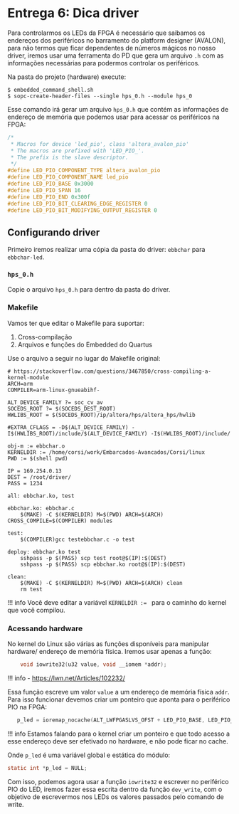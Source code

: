 # Entrega 6: Dica driver

Para controlarmos os LEDs da FPGA é necessário que saibamos os endereços dos periféricos no barramento do platform designer (AVALON), para não termos que ficar dependentes de números mágicos no nosso driver, iremos usar uma ferramenta do PD que gera um arquivo `.h` com as informações necessárias para podermos controlar os periféricos.

Na pasta do projeto (hardware) execute:

```
$ embedded_command_shell.sh
$ sopc-create-header-files --single hps_0.h --module hps_0
```

Esse comando irá gerar um arquivo `hps_0.h` que contém as informações de endereço de memória que podemos usar para acessar os periféricos na FPGA:

```c
/*
 * Macros for device 'led_pio', class 'altera_avalon_pio'
 * The macros are prefixed with 'LED_PIO_'.
 * The prefix is the slave descriptor.
 */
#define LED_PIO_COMPONENT_TYPE altera_avalon_pio
#define LED_PIO_COMPONENT_NAME led_pio
#define LED_PIO_BASE 0x3000
#define LED_PIO_SPAN 16
#define LED_PIO_END 0x300f
#define LED_PIO_BIT_CLEARING_EDGE_REGISTER 0
#define LED_PIO_BIT_MODIFYING_OUTPUT_REGISTER 0
```

## Configurando driver

Primeiro iremos realizar uma cópia da pasta do driver: `ebbchar` para `ebbchar-led`.

### `hps_0.h`

Copie o arquivo `hps_0.h` para dentro da pasta do driver.

### Makefile

Vamos ter que editar o Makefile para suportar:

1. Cross-compilação
1. Arquivos e funções do Embedded do Quartus

Use o arquivo a seguir no lugar do Makefile original:

```Make
# https://stackoverflow.com/questions/3467850/cross-compiling-a-kernel-module
ARCH=arm
COMPILER=arm-linux-gnueabihf-

ALT_DEVICE_FAMILY ?= soc_cv_av
SOCEDS_ROOT ?= $(SOCEDS_DEST_ROOT)
HWLIBS_ROOT = $(SOCEDS_ROOT)/ip/altera/hps/altera_hps/hwlib

#EXTRA_CFLAGS = -D$(ALT_DEVICE_FAMILY) -I$(HWLIBS_ROOT)/include/$(ALT_DEVICE_FAMILY) -I$(HWLIBS_ROOT)/include/

obj-m := ebbchar.o
KERNELDIR := /home/corsi/work/Embarcados-Avancados/Corsi/linux
PWD := $(shell pwd)

IP = 169.254.0.13
DEST = /root/driver/
PASS = 1234

all: ebbchar.ko, test

ebbchar.ko: ebbchar.c
	$(MAKE) -C $(KERNELDIR) M=$(PWD) ARCH=$(ARCH) CROSS_COMPILE=$(COMPILER) modules

test:
	$(COMPILER)gcc testebbchar.c -o test

deploy: ebbchar.ko test
	sshpass -p $(PASS) scp test root@$(IP):$(DEST)
	sshpass -p $(PASS) scp ebbchar.ko root@$(IP):$(DEST)

clean:
	$(MAKE) -C $(KERNELDIR) M=$(PWD) ARCH=$(ARCH) clean
	rm test
```

!!! info
    Você deve editar a variável `KERNELDIR := ` para o caminho do kernel que você compilou.

### Acessando hardware

No kernel do Linux são várias as funções disponíveis para manipular hardware/ endereço de memória física. Iremos usar apenas a função: 

```c
    void iowrite32(u32 value, void __iomem *addr);
```

!!! info
    - https://lwn.net/Articles/102232/

Essa função escreve um valor `value` a um endereço de memória física `addr`. Para isso funcionar devemos criar um ponteiro que aponta para o periférico PIO na FPGA:

```c
   p_led = ioremap_nocache(ALT_LWFPGASLVS_OFST + LED_PIO_BASE, LED_PIO_SPAN);
```

!!! info
    Estamos falando para o kernel criar um ponteiro e que todo acesso a esse endereço deve ser efetivado no hardware, e não pode ficar no cache. 

Onde `p_led` é uma variável global e estática do módulo:

```c
static int *p_led = NULL;
```

Com isso, podemos agora usar a função `iowrite32` e escrever no periférico PIO do LED, iremos fazer essa escrita dentro da função 
`dev_write`, com o objetivo de escrevermos nos LEDs os valores passados pelo comando de write.
